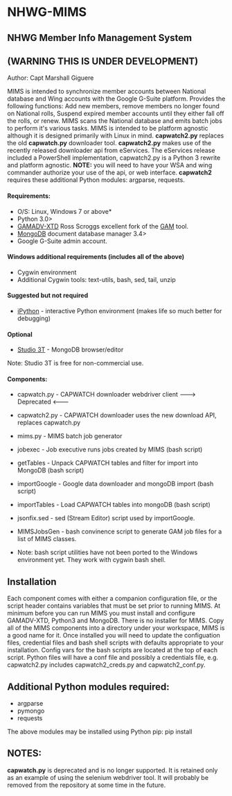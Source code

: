 # NHWG-MIMS
## NHWG Member Info Management System
## (WARNING THIS IS UNDER DEVELOPMENT)

Author: Capt Marshall Giguere

MIMS is intended to synchronize member accounts between National database and Wing accounts with the Google G-Suite platform.  Provides the following functions: Add new members, remove members no longer found on National rolls, Suspend expired member accounts until they either fall off the rolls, or renew. MIMS scans the National database and emits batch jobs to perform it's various tasks.  MIMS is intended to be platform agnostic although it is designed primarily with Linux in mind.
**capwatch2.py** replaces the old **capwatch.py** downloader tool.  **capwatch2.py** makes use of the recently released downloader api from eServices.  The eServices release included a PowerShell implementation, capwatch2.py is a Python 3 rewrite and platform agnostic. **NOTE:** you will need to have your WSA and wing commander authorize your use of the api, or web interface.  **capwatch2** requires these additional Python modules: argparse, requests.

#### Requirements:
* O/S: Linux, Windows 7 or above*
* Python 3.0>
* [GAMADV-XTD](https://github.com/taers232c/GAMADV-XTD) Ross Scroggs excellent fork of the [GAM](https://github.com/jay0lee/GAM) tool.
* [MongoDB](https://www.mongodb.com/download-center#community) document database manager 3.4>
* Google G-Suite admin account.

#### Windows additional requirements (includes all of the above)
* Cygwin environment
* Additional Cygwin tools: text-utils, bash, sed, tail, unzip

#### Suggested but not required
* [iPython](http://ipython.readthedocs.io/en/stable/index.html#) - interactive Python environment (makes life so much better for debugging)

#### Optional
* [Studio 3T](https://studio3t.com) - MongoDB browser/editor

Note: Studio 3T is free for non-commercial use.

#### Components:
* capwatch.py - CAPWATCH downloader webdriver client ---> Deprecated <---
* capwatch2.py - CAPWATCH downloader uses the new download API, replaces capwatch.py
* mims.py - MIMS batch job generator
* jobexec - Job executive runs jobs created by MIMS (bash script)
* getTables - Unpack CAPWATCH tables and filter for import into MongoDB (bash script)
* importGoogle - Google data downloader and mongoDB import (bash script)
* importTables - Load CAPWATCH tables into mongoDB (bash script)
* jsonfix.sed - sed (Stream Editor) script used by importGoogle.
* MIMSJobsGen - bash convinence script to generate GAM job files for a list of MIMS classes.

* Note: bash script utilities have not been ported to the Windows environment yet. They work with cygwin bash shell.

## Installation
Each component comes with either a companion configuration file, or the script header contains variables that must be set
prior to running MIMS.  At minimum before you can run MIMS you must install and configure GAMADV-XTD, Python3 and MongoDB. There is no installer for MIMS. Copy all of the MIMS components into a directory under your workspace, MIMS is a good name for it.  Once installed you will need to update the configuation files, credential files and bash shell scripts with defaults appropriate to your installation.  Config vars for the bash scripts are located at the top of each script. Python files will have a conf file and possibly a credentials file, e.g. capwatch2.py includes capwatch2_creds.py and capwatch2_conf.py.

## Additional Python modules required:
* argparse
* pymongo
* requests

The above modules may be installed using Python pip: pip install <module name>

## NOTES:
**capwatch.py** is deprecated and is no longer supported. It is retained only as an example of using the selenium webdriver tool. It will probably be removed from the repository at some time in the future.
